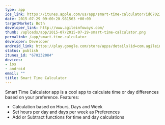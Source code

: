 ```yaml
--- 
type: app
ios_link: https://itunes.apple.com/us/app/smart-time-calculator/id670232084?mt=8
date: 2015-07-29 09:00:20.981563 +00:00
targetMarket: Both
developer_link: http://www.agileinfoways.com/
thumb: /uploads/app/2015-07/2015-07-29-smart-time-calculator.png
permalink: /app/smart-time-calculator
developer: Developer
android_link: https://play.google.com/store/apps/details?id=com.agileinfoways.timecalculator
status: publish
itunes_id: "670232084"
devices: 
- ios
- android
email: ""
title: Smart Time Calculator
---
```


Smart Time Calculator app is a cool app to calculate time or day differences based on your preference.
Features:
- Calculation based on Hours, Days and Week
- Set hours per day and days per week as Preferences
- Add or Subtract functions for time and day calculations
